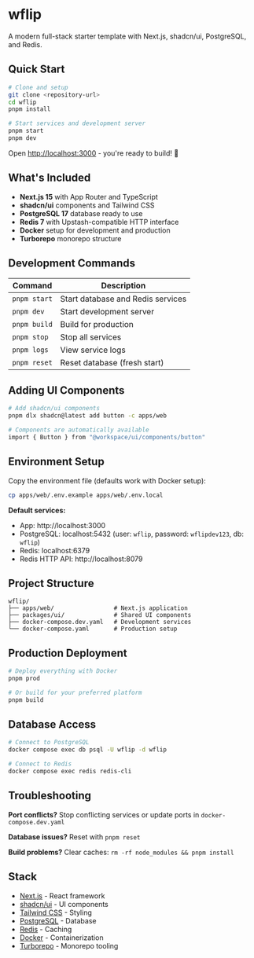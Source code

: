 # wflip

A modern full-stack starter template with Next.js, shadcn/ui, PostgreSQL, and Redis.

## Quick Start

```bash
# Clone and setup
git clone <repository-url>
cd wflip
pnpm install

# Start services and development server
pnpm start
pnpm dev
```

Open [http://localhost:3000](http://localhost:3000) - you're ready to build! 🚀

## What's Included

- **Next.js 15** with App Router and TypeScript
- **shadcn/ui** components and Tailwind CSS
- **PostgreSQL 17** database ready to use
- **Redis 7** with Upstash-compatible HTTP interface
- **Docker** setup for development and production
- **Turborepo** monorepo structure

## Development Commands

| Command | Description |
|---------|-------------|
| `pnpm start` | Start database and Redis services |
| `pnpm dev` | Start development server |
| `pnpm build` | Build for production |
| `pnpm stop` | Stop all services |
| `pnpm logs` | View service logs |
| `pnpm reset` | Reset database (fresh start) |

## Adding UI Components

```bash
# Add shadcn/ui components
pnpm dlx shadcn@latest add button -c apps/web

# Components are automatically available
import { Button } from "@workspace/ui/components/button"
```

## Environment Setup

Copy the environment file (defaults work with Docker setup):
```bash
cp apps/web/.env.example apps/web/.env.local
```

**Default services:**
- App: http://localhost:3000
- PostgreSQL: localhost:5432 (user: `wflip`, password: `wflipdev123`, db: `wflip`)
- Redis: localhost:6379
- Redis HTTP API: http://localhost:8079

## Project Structure

```
wflip/
├── apps/web/                 # Next.js application
├── packages/ui/              # Shared UI components
├── docker-compose.dev.yaml   # Development services
└── docker-compose.yaml       # Production setup
```

## Production Deployment

```bash
# Deploy everything with Docker
pnpm prod

# Or build for your preferred platform
pnpm build
```

## Database Access

```bash
# Connect to PostgreSQL
docker compose exec db psql -U wflip -d wflip

# Connect to Redis
docker compose exec redis redis-cli
```

## Troubleshooting

**Port conflicts?** Stop conflicting services or update ports in `docker-compose.dev.yaml`

**Database issues?** Reset with `pnpm reset`

**Build problems?** Clear caches: `rm -rf node_modules && pnpm install`

## Stack

- [Next.js](https://nextjs.org) - React framework
- [shadcn/ui](https://ui.shadcn.com) - UI components
- [Tailwind CSS](https://tailwindcss.com) - Styling
- [PostgreSQL](https://postgresql.org) - Database
- [Redis](https://redis.io) - Caching
- [Docker](https://docker.com) - Containerization
- [Turborepo](https://turbo.build) - Monorepo tooling
